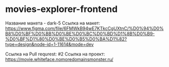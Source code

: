# movies-explorer-frontend
Название макета - dark-5
Ссылка на макет: https://www.figma.com/file/6FMWkB94wE7KTkcCgUXtnC/%D0%94%D0%B8%D0%BF%D0%BB%D0%BE%D0%BC%D0%BD%D1%8B%D0%B9-%D0%BF%D1%80%D0%BE%D0%B5%D0%BA%D1%82?type=design&node-id=1-11614&mode=dev

Ссылка на Pull requrest: #2 Ссылка на проект: https://movie.whiteface.nomoredomainsmonster.ru/